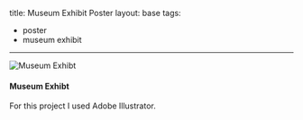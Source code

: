 title: Museum Exhibit Poster
layout: base
tags:
  - poster
  - museum exhibit
---
 <article class="program-card">
          <img src="/images/Museum Exhibit Poster Loverta Brown 1.png" alt="Museum Exhibt" class="img-responsive-specific">
          <div class="card-body">
            <h4>Museum Exhibt</h4>
            <p>For this project I used Adobe Illustrator.</p>
          </div>
        </article>